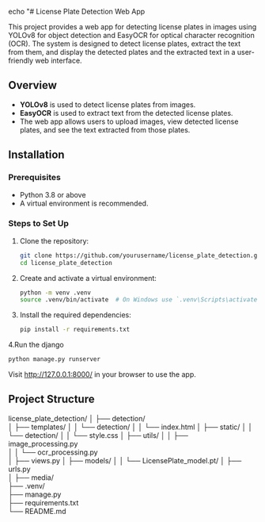echo "# License Plate Detection Web App

This project provides a web app for detecting license plates in images using YOLOv8 for object detection and EasyOCR for optical character recognition (OCR). The system is designed to detect license plates, extract the text from them, and display the detected plates and the extracted text in a user-friendly web interface.

## Overview

- **YOLOv8** is used to detect license plates from images.
- **EasyOCR** is used to extract text from the detected license plates.
- The web app allows users to upload images, view detected license plates, and see the text extracted from those plates.

## Installation

### Prerequisites

- Python 3.8 or above
- A virtual environment is recommended.

### Steps to Set Up

1. Clone the repository:

   ```bash
   git clone https://github.com/yourusername/license_plate_detection.git
   cd license_plate_detection

2. Create and activate a virtual environment:
   ```bash
   python -m venv .venv
   source .venv/bin/activate  # On Windows use `.venv\Scripts\activate`

3. Install the required dependencies:
   ```bash
   pip install -r requirements.txt
   
4.Run the django
```bash
python manage.py runserver
```
Visit http://127.0.0.1:8000/ in your browser to use the app.

## Project Structure

license_plate_detection/
│
├── detection/                  
│   ├── templates/
│   │   └── detection/
│   │       └── index.html
│   ├── static/
│   │   └── detection/
│   │       └── style.css
│   ├── utils/
│   │   ├── image_processing.py  
│   │   └── ocr_processing.py  
│   ├── views.py 
│   ├── models/
│   │   └── LicensePlate_model.pt/
│   ├── urls.py                 
│
├── media/                      
├── .venv/                     
├── manage.py                   
├── requirements.txt            
└── README.md                   






